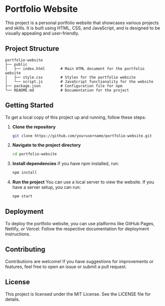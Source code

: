 # Portfolio Website

This project is a personal portfolio website that showcases various projects and skills. It is built using HTML, CSS, and JavaScript, and is designed to be visually appealing and user-friendly.

## Project Structure

```
portfolio-website
├── public
│   ├── index.html       # Main HTML document for the portfolio website
│   ├── style.css        # Styles for the portfolio website
│   └── script.js        # JavaScript functionality for the website
├── package.json         # Configuration file for npm
└── README.md            # Documentation for the project
```

## Getting Started

To get a local copy of this project up and running, follow these steps:

1. **Clone the repository**
   ```bash
   git clone https://github.com/yourusername/portfolio-website.git
   ```

2. **Navigate to the project directory**
   ```bash
   cd portfolio-website
   ```

3. **Install dependencies**
   If you have npm installed, run:
   ```bash
   npm install
   ```

4. **Run the project**
   You can use a local server to view the website. If you have a server setup, you can run:
   ```bash
   npm start
   ```

## Deployment

To deploy the portfolio website, you can use platforms like GitHub Pages, Netlify, or Vercel. Follow the respective documentation for deployment instructions.

## Contributing

Contributions are welcome! If you have suggestions for improvements or features, feel free to open an issue or submit a pull request.

## License

This project is licensed under the MIT License. See the LICENSE file for details.